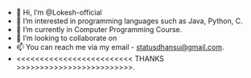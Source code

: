 - 👋 Hi, I’m @Lokesh-official
- 👀 I’m interested in programming languages such as Java, Python, C.
- 🌱 I’m currently in Computer Programming Course.
- 💞️ I’m looking to collaborate on 
- 📫 You can reach me via my email - statusdhansu@gmail.com.
- <<<<<<<<<<<<<<<<<<<<<<<<< THANKS >>>>>>>>>>>>>>>>>>>>>>>>>. 

<!---
Lokesh-official/Lokesh-official is a ✨ special ✨ repository because its `README.md` (this file) appears on your GitHub profile.
You can click the Preview link to take a look at your changes.
--->
